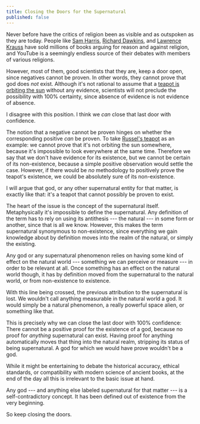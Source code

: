 ```yaml
---
title: Closing the Doors for the Supernatural
published: false
---
```


Never before have the critics of religion been as visible and as outspoken as they are today. People like [Sam Harris](http://www.samharris.org), [Richard Dawkins](https://twitter.com/richarddawkins), and [Lawrence Krauss](https://twitter.com/lkrauss1) have sold millions of books arguing for reason and against religion, and YouTube is a seemingly endless source of their debates with members of various religions.

However, most of them, good scientists that they are, keep a door open, since negatives cannot be proven. In other words, they cannot prove that god does *not* exist. Although it's not rational to assume that a [teapot is orbiting the sun](http://en.wikipedia.org/wiki/Russell's_teapot) without any evidence, scientists will not preclude the possibility with 100% certainty, since absence of evidence is not evidence of absence.

I disagree with this position. I think we *can* close that last door with confidence.

The notion that a negative cannot be proven hinges on whether the corresponding positive *can* be proven. To take [Russel's teapot](http://en.wikipedia.org/wiki/Russell's_teapot) as an example: we cannot prove that it's not orbiting the sun somewhere, because it's impossible to look everywhere at the same time. Therefore we say that we don't have evidence for its existence, but we cannot be certain of its non-existence, because a simple positive observation would settle the case. However, if there would be *no* methodology to positively prove the teapot's existence, we could be absolutely sure of its non-existence.

I will argue that god, or any other supernatural entity for that matter, is exactly like that: it's a teapot that cannot possibly be proven to exist.

The heart of the issue is the concept of the supernatural itself. Metaphysically it's impossible to define the supernatural. Any definition of the term has to rely on using its antithesis --- the natural --- in some form or another, since that is all we know. However, this makes the term supernatural synonymous to non-existence, since everything we gain knowledge about by definition moves into the realm of the natural, or simply the existing.

Any god or any supernatural phenomenon relies on having some kind of effect on the natural world --- something we can perceive or measure --- in order to be relevant at all. Once something has an effect on the natural world though, it has by definition moved from the supernatural to the natural world, or from non-existence to existence.

With this line being crossed, the previous attribution to the supernatural is lost. We wouldn't call anything measurable in the natural world a god. It would simply be a natural phenomenon, a really powerful space alien, or something like that.

This is precisely why we can close the last door with 100% confidence: There cannot be a positive proof for the existence of a god, because no proof for *anything* supernatural can exist. Having proof for anything automatically moves that thing into the natural realm, stripping its status of being supernatural. A god for which we would have prove wouldn't be a god.

While it might be entertaining to debate the historical accuracy, ethical standards, or compatibility with modern science of ancient books, at the end of the day all this is irrelevant to the basic issue at hand.

Any god --- and anything else labeled supernatural for that matter --- is a self-contradictory concept. It has been defined out of existence from the very beginning.

So keep closing the doors.